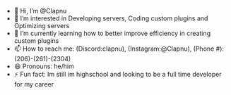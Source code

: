 - 👋 Hi, I’m @Clapnu
- 👀 I’m interested in Developing servers, Coding custom plugins and Optimizing servers
- 🌱 I’m currently learning how to better improve efficiency in creating custom plugins
- 📫 How to reach me: (Discord:clapnu), (Instagram:@Clapnu), (Phone #): (206)-(261)-(2304)
- 😄 Pronouns: he/him
- ⚡ Fun fact: Im still im highschool and looking to be a full time developer for my career

<!---
Clapnu/Clapnu is a ✨ special ✨ repository because its `README.md` (this file) appears on your GitHub profile.
You can click the Preview link to take a look at your changes.
--->
